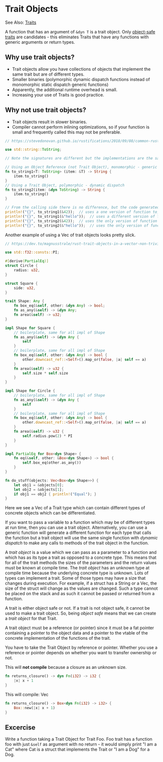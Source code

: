 # Trait Objects

See Also: [Traits](./traits.md)

A function that has an argument of `&dyn T` is a trait object.
Only [object-safe traits](./traits.md) are candidates - this eliminates Traits that have any functions with generic arguments or return types.

## Why use trait objects? 
- Trait objects allow you have collections of objects that implement the same trait but are of different types.
- Smaller binaries (polymorphic dynamic dispatch functions instead of monomorphic static dispatch generic functions)
- Apparently, the additional runtime overhead is small.
- Increasing your use of Traits is good practice.

## Why not use trait objects? 
- Trait objects result in slower binaries.
- Compiler cannot perform inlining optimizations, so if your function is small and frequently called this may not be preferable.

```rust
// https://stevedonovan.github.io/rustifications/2018/09/08/common-rust-traits.html

use std::string::ToString;

// Note the signatures are different but the implementations are the same

// Using an Object Reference (not Trait Object), monomorphic - generic function
fn to_string1<T: ToString> (item: &T) -> String {
    item.to_string()
}
// Using a Trait Object, polymorphic - dynamic dispatch
fn to_string2(item: &dyn ToString) -> String {
    item.to_string()
}

// From the calling side there is no difference, but the code generated is different
println!("{}", to_string1(&42));  // uses a one version of function to_string1 expanded for &u32
println!("{}", to_string1(&"hello"));  // uses a different version of function to_string1 expanded for &str
println!("{}", to_string2(&42));  // uses the only version of function to_string2 passing as a trait object &u32
println!("{}", to_string2(&"hello"));  // uses the only version of function to_string2 passing as a trait object &str

```

Another example of using a Vec of trait objects looks pretty slick.

```rust
// https://dev.to/magnusstrale/rust-trait-objects-in-a-vector-non-trivial-4co5

use std::f32::consts::PI;

#[derive(PartialEq)]
struct Circle {
    radius: u32,
}

struct Square {
    side: u32,
}

trait Shape: Any {
    fn box_eq(&self, other: &dyn Any) -> bool;
    fn as_any(&self) -> &dyn Any;    
    fn area(&self) -> u32;
}

impl Shape for Square {
    // boilerplate, same for all impl of Shape
    fn as_any(&self) -> &dyn Any {
        self
    }
    // boilerplate, same for all impl of Shape
    fn box_eq(&self, other: &dyn Any) -> bool {
        other.downcast_ref::<Self>().map_or(false, |a| self == a)
    }
    fn area(&self) -> u32 {
        self.size * self.size
    }
}

impl Shape for Circle {
    // boilerplate, same for all impl of Shape
    fn as_any(&self) -> &dyn Any {
        self
    }
    // boilerplate, same for all impl of Shape
    fn box_eq(&self, other: &dyn Any) -> bool {
        other.downcast_ref::<Self>().map_or(false, |a| self == a)
    }
    fn area(&self) -> u32 {
        self.radius.pow(2) * PI
    }
}

impl PartialEq for Box<dyn Shape> {
    fn eq(&self, other: &Box<dyn Shape>) -> bool {
        self.box_eq(other.as_any())
    }
}

fn do_stuff(objects: Vec<Box<dyn Shape>>) {
    let obj1 = &objects[0];
    let obj2 = &objects[1];
    if obj1 == obj2 { println!("Equal"); }
}

```

Here we see a Vec of a Trait type which can contain different types of concrete objects which can be differentiated.


If you want to pass a variable to a function which may be of different types at run time, then you can use a trait object.
Alternatively, you can use a generic function will generate a different function for each type that calls the function but a trait object will use the same single function with *dynamic dispatch* to make any calls to methods of the trait object in the function.

A *trait object* is a value which we can pass as a parameter to a function and which has as its type a trait as opposed to a concrete type. This means that for all of the trait methods the sizes of the parameters and the return values must be known at compile time. The *trait object* has an unknown type at compile time because the underlying concrete type is unknown. Lots of types can implement a trait. Some of those types may have a size that changes during execution. For example, if a struct has a String or a Vec, the size of the struct will change as the values are changed. Such a type cannot be placed on the stack and as such it cannot be passed or returned from a function.

A trait is either object safe or not. If a trait is not object safe, it cannot be used to make a trait object. So, being *object safe* means that we can create a *trait object* for that Trait.

A trait object must be a reference (or pointer) since it must be a fat pointer containing a pointer to the object data and a pointer to the vtable of the concrete implementation of the functions of the trait.

You have to take the Trait Object by reference or pointer. Whether you use a reference or pointer depends on whether you want to transfer ownership or not.

This will __not compile__ because a closure as an unknown size.
```rust
fn returns_closure() -> dyn Fn(i32) -> i32 {
    |x| x + 1
}
```

This will compile: Vec
```rust
fn returns_closure() -> Box<dyn Fn(i32) -> i32> {
    Box::new(|x| x + 1)
}
```

## Excercise

Write a function taking a Trait Object for Trait Foo.
Foo trait has a function foo with just `&self` as argument with no return - it would simply print "I am a Cat" where Cat is a struct that implements the Trait or "I am a Dog" for a Dog.

